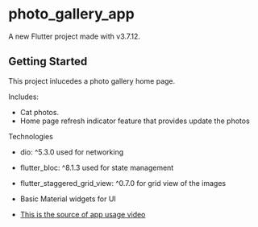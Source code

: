 # photo_gallery_app

A new Flutter project made with v3.7.12.

## Getting Started

This project inlucedes a photo gallery home page.

Includes:
  - Cat photos.
  - Home page refresh indicator feature that provides update the photos

Technologies
  - dio: ^5.3.0 used for networking
  - flutter_bloc: ^8.1.3 used for state management
  - flutter_staggered_grid_view: ^0.7.0 for grid view of the images
  - Basic Material widgets for UI

- [This is the source of app usage video](https://drive.google.com/file/d/1B_yJu46IvPJwdxAWzDXqtD1u6W7p7BqO/view?usp=sharing)

